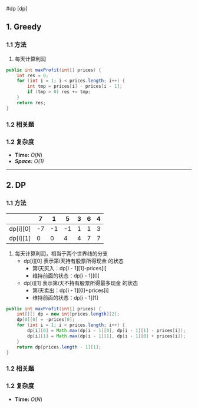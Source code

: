 #dp
[dp]
## 1. Greedy

### 1.1 **方法**

1. 每天计算利润

```java
public int maxProfit(int[] prices) {
    int res = 0;
    for (int i = 1; i < prices.length; i++) {
        int tmp = prices[i] - prices[i - 1];
        if (tmp > 0) res += tmp;
    }
    return res;
}
```

### 1.2 相关题

### 1.2 复杂度

- ****Time:**** $O(N)$
- _**Space:** $O(1)$_

---

## 2. DP

### 1.1 **方法**

||7|1|5|3|6|4|
|---|---|---|---|---|---|---|
|dp[i][0]|-7|-1|-1|1|1|3|
|dp[i][1]|0|0|4|4|7|7|

1. 每天计算利润，相当于两个世界线的分支
    - dp[i][0] 表示第i天持有股票所得现金 的状态
        - 第i天买入：dp[i - 1][1]-prices[i]
        - 维持前面的状态：dp[i - 1][0]
    - dp[i][1] 表示第i天不持有股票所得最多现金 的状态
        - 第i天卖出：dp[i - 1][0]+prices[i]
        - 维持前面的状态：dp[i - 1][1]

```java
public int maxProfit(int[] prices) {
    int[][] dp = new int[prices.length][2];
    dp[0][0] = -prices[0];
    for (int i = 1; i < prices.length; i++) {
        dp[i][0] = Math.max(dp[i - 1][0], dp[i - 1][1] - prices[i]);
        dp[i][1] = Math.max(dp[i - 1][1], dp[i - 1][0] + prices[i]);
    }
    return dp[prices.length - 1][1];
}
```

### 1.2 相关题

### 1.2 复杂度

- ****Time:**** $O(N)$